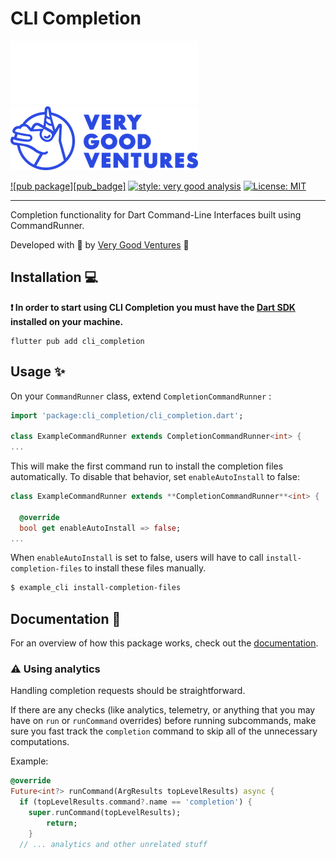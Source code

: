 
# CLI Completion

[![Very Good Ventures][logo_white]][very_good_ventures_link_dark]
[![Very Good Ventures][logo_black]][very_good_ventures_link_light]


[![pub package][pub_badge]][pub_link]
[![style: very good analysis][very_good_analysis_badge]][very_good_analysis_link]
[![License: MIT][license_badge]][license_link]

---

Completion functionality for Dart Command-Line Interfaces built using CommandRunner.

Developed with 💙 by [Very Good Ventures][very_good_ventures_link] 🦄


## Installation 💻

**❗ In order to start using CLI Completion you must have the [Dart SDK][dart_install_link] installed
on your machine.**

```
flutter pub add cli_completion
```



## Usage ✨

On your `CommandRunner` class, extend `CompletionCommandRunner` :

```dart
import 'package:cli_completion/cli_completion.dart';

class ExampleCommandRunner extends CompletionCommandRunner<int> {
...
```


This will make the first command run to install the completion files automatically. To disable that behavior, set `enableAutoInstall` to false:

```dart
class ExampleCommandRunner extends **CompletionCommandRunner**<int> {
  
  @override
  bool get enableAutoInstall => false;
...
```

When `enableAutoInstall` is set to false, users will have to call `install-completion-files` to install these files manually.

```bash
$ example_cli install-completion-files
```

## Documentation 📝

For an overview of how this package works, check out the [documentation][docs_link].

### ⚠️ Using analytics

Handling completion requests should be straightforward.

If there are any checks (like analytics, telemetry, or anything that you may have on `run` or `runCommand` overrides) before running subcommands, make sure you fast track the `completion` command to skip all of the unnecessary computations.

Example:

```dart
@override
Future<int?> runCommand(ArgResults topLevelResults) async {
  if (topLevelResults.command?.name == 'completion') {
    super.runCommand(topLevelResults);
		return;
	}
  // ... analytics and other unrelated stuff 
```

[dart_install_link]: https://dart.dev/get-dart
[license_badge]: https://img.shields.io/badge/license-MIT-blue.svg
[license_link]: https://opensource.org/licenses/MIT
[logo_black]: https://raw.githubusercontent.com/VGVentures/very_good_brand/main/styles/README/vgv_logo_black.png#gh-light-mode-only
[logo_white]: https://raw.githubusercontent.com/VGVentures/very_good_brand/main/styles/README/vgv_logo_white.png#gh-dark-mode-only
[very_good_analysis_badge]: https://img.shields.io/badge/style-very_good_analysis-B22C89.svg
[very_good_analysis_link]: https://pub.dev/packages/very_good_analysis
[very_good_ventures_link]: https://verygood.ventures
[very_good_ventures_link_light]: https://verygood.ventures#gh-light-mode-only
[very_good_ventures_link_dark]: https://verygood.ventures#gh-dark-mode-only
[very_good_workflows_link]: https://github.com/VeryGoodOpenSource/very_good_workflows
[docs_link]: doc/
[pub_link]: https://cli_completion.pckg.pub